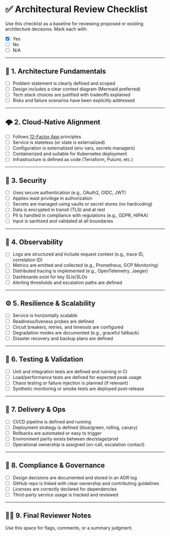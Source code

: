 # ✅ Architectural Review Checklist

Use this checklist as a baseline for reviewing proposed or existing architecture decisions. Mark each with:

- [X] Yes
- [ ] No
- [ ] N/A
    
---

## 🧱 1. Architecture Fundamentals

- [ ] Problem statement is clearly defined and scoped
- [ ] Design includes a clear context diagram (Mermaid preferred)
- [ ] Tech stack choices are justified with tradeoffs explained
- [ ] Risks and failure scenarios have been explicitly addressed

---

## 🌩️ 2. Cloud-Native Alignment

- [ ] Follows [12-Factor App](https://12factor.net/) principles
- [ ] Service is stateless (or state is externalized)
- [ ] Configuration is externalized (env vars, secrets managers)
- [ ] Containerized and suitable for Kubernetes deployment
- [ ] Infrastructure is defined as code (Terraform, Pulumi, etc.)

---

## 🔐 3. Security

- [ ] Uses secure authentication (e.g., OAuth2, OIDC, JWT)
- [ ] Applies least privilege in authorization
- [ ] Secrets are managed using vaults or secret stores (no hardcoding)
- [ ] Data is encrypted in transit (TLS) and at rest
- [ ] PII is handled in compliance with regulations (e.g., GDPR, HIPAA)
- [ ] Input is sanitized and validated at all boundaries

---

## 🔭 4. Observability

- [ ] Logs are structured and include request context (e.g., trace ID, correlation ID)
- [ ] Metrics are emitted and collected (e.g., Prometheus, GCP Monitoring)
- [ ] Distributed tracing is implemented (e.g., OpenTelemetry, Jaeger)
- [ ] Dashboards exist for key SLIs/SLOs
- [ ] Alerting thresholds and escalation paths are defined

---

## ⚙️ 5. Resilience & Scalability

- [ ] Service is horizontally scalable
- [ ] Readiness/liveness probes are defined
- [ ] Circuit breakers, retries, and timeouts are configured
- [ ] Degradation modes are documented (e.g., graceful fallback)
- [ ] Disaster recovery and backup plans are defined

---

## 🧪 6. Testing & Validation

- [ ] Unit and integration tests are defined and running in CI
- [ ] Load/performance tests are defined for expected peak usage
- [ ] Chaos testing or failure injection is planned (if relevant)
- [ ] Synthetic monitoring or smoke tests are deployed post-release

---

## 🚀 7. Delivery & Ops

- [ ] CI/CD pipeline is defined and running
- [ ] Deployment strategy is defined (blue/green, rolling, canary)
- [ ] Rollbacks are automated or easy to trigger
- [ ] Environment parity exists between dev/stage/prod
- [ ] Operational ownership is assigned (on-call, escalation contact)

---

## 📌 8. Compliance & Governance

- [ ] Design decisions are documented and stored in an ADR log
- [ ] GitHub repo is linked with clear ownership and contributing guidelines
- [ ] Licenses are correctly declared for dependencies
- [ ] Third-party service usage is tracked and reviewed

---

## 🧙‍♀️ 9. Final Reviewer Notes

Use this space for flags, comments, or a summary judgment.

